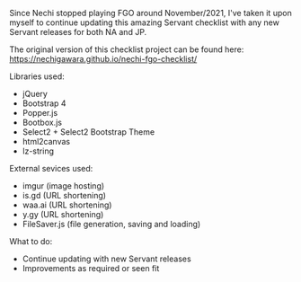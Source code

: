Since Nechi stopped playing FGO around November/2021, I've taken it upon myself to continue updating this amazing Servant checklist with any new Servant releases for both NA and JP.

The original version of this checklist project can be found here: https://nechigawara.github.io/nechi-fgo-checklist/

Libraries used:
* jQuery
* Bootstrap 4
* Popper.js
* Bootbox.js
* Select2 + Select2 Bootstrap Theme
* html2canvas
* lz-string

External sevices used:
* imgur (image hosting)
* is.gd (URL shortening)
* waa.ai (URL shortening)
* y.gy (URL shortening)
* FileSaver.js (file generation, saving and loading)

What to do:
* Continue updating with new Servant releases
* Improvements as required or seen fit
